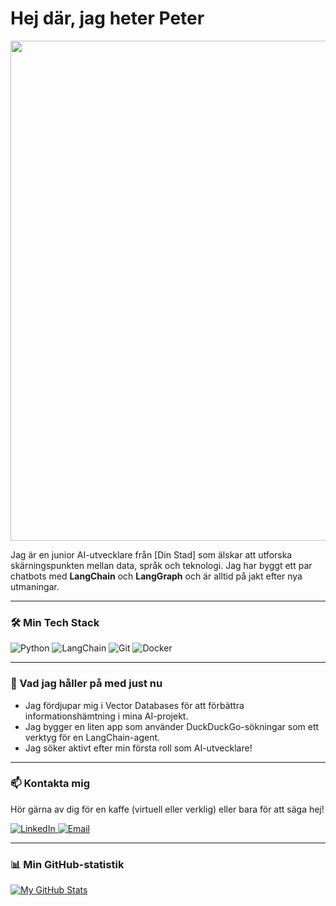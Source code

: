 <!-- Hej! Detta är en kommentar och kommer inte synas. Anpassa texten nedan! -->

# Hej där, jag heter Peter

<p align="center">
  <img src="./banner.png" width="800">
</p>

Jag är en junior AI-utvecklare från [Din Stad] som älskar att utforska skärningspunkten mellan data, språk och teknologi. Jag har byggt ett par chatbots med **LangChain** och **LangGraph** och är alltid på jakt efter nya utmaningar.

---

### 🛠️ Min Tech Stack

<p align="left">
  <!-- Lägg till eller ta bort badges från shields.io efter behov -->
  <img src="https://img.shields.io/badge/Python-3776AB?style=for-the-badge&logo=python&logoColor=white" alt="Python" />
  <img src="https://img.shields.io/badge/LangChain-00866A?style=for-the-badge" alt="LangChain" />
  <img src="https://img.shields.io/badge/Git-F05032?style=for-the-badge&logo=git&logoColor=white" alt="Git" />
  <img src="https://img.shields.io/badge/Docker-2496ED?style=for-the-badge&logo=docker&logoColor=white" alt="Docker" />
</p>

---

### 🌱 Vad jag håller på med just nu

*   Jag fördjupar mig i Vector Databases för att förbättra informationshämtning i mina AI-projekt.
*   Jag bygger en liten app som använder DuckDuckGo-sökningar som ett verktyg för en LangChain-agent.
*   Jag söker aktivt efter min första roll som AI-utvecklare!

---

### 📫 Kontakta mig

Hör gärna av dig för en kaffe (virtuell eller verklig) eller bara för att säga hej!

<p align="left">
  <a href="https://www.linkedin.com/in/ditt-linkedin-användarnamn/" target="_blank">
    <img src="https://img.shields.io/badge/LinkedIn-0077B5?style=for-the-badge&logo=linkedin&logoColor=white" alt="LinkedIn" />
  </a>
  <a href="mailto:din-epost@exempel.com">
    <img src="https://img.shields.io/badge/Email_Me-D14836?style=for-the-badge&logo=gmail&logoColor=white" alt="Email" />
  </a>
</p>

---

### 📊 Min GitHub-statistik

[![My GitHub Stats](https://github-readme-stats.vercel.app/api?username=ditt-github-användarnamn&show_icons=true&theme=tokyonight&hide_border=true&count_private=true)](https://github.com/anuraghazra/github-readme-stats)
